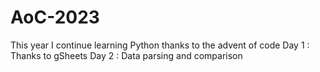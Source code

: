 # AoC-2023

This year I continue learning Python thanks to the advent of code
Day 1 : Thanks to gSheets
Day 2 : Data parsing and comparison
